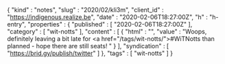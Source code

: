{
  "kind" : "notes",
  "slug" : "2020/02/kli3m",
  "client_id" : "https://indigenous.realize.be",
  "date" : "2020-02-06T18:27:00Z",
  "h" : "h-entry",
  "properties" : {
    "published" : [ "2020-02-06T18:27:00Z" ],
    "category" : [ "wit-notts" ],
    "content" : [ {
      "html" : "",
      "value" : "Woops, definitely leaving a bit late for <a href=\"/tags/wit-notts/\">#WiTNotts</a> than planned - hope there are still seats! "
    } ],
    "syndication" : [ "https://brid.gy/publish/twitter" ]
  },
  "tags" : [ "wit-notts" ]
}
